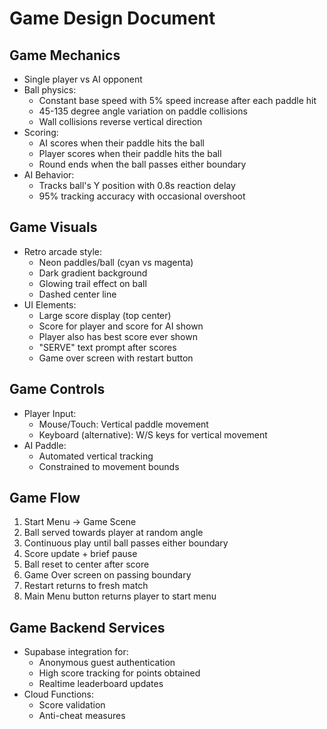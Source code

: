 # Game Design Document

## Game Mechanics

- Single player vs AI opponent
- Ball physics:
  - Constant base speed with 5% speed increase after each paddle hit
  - 45-135 degree angle variation on paddle collisions
  - Wall collisions reverse vertical direction
- Scoring:
  - AI scores when their paddle hits the ball
  - Player scores when their paddle hits the ball
  - Round ends when the ball passes either boundary
- AI Behavior:
  - Tracks ball's Y position with 0.8s reaction delay
  - 95% tracking accuracy with occasional overshoot

## Game Visuals

- Retro arcade style:
  - Neon paddles/ball (cyan vs magenta)
  - Dark gradient background
  - Glowing trail effect on ball
  - Dashed center line
- UI Elements:
  - Large score display (top center)
  - Score for player and score for AI shown
  - Player also has best score ever shown
  - "SERVE" text prompt after scores
  - Game over screen with restart button

## Game Controls

- Player Input:
  - Mouse/Touch: Vertical paddle movement
  - Keyboard (alternative): W/S keys for vertical movement
- AI Paddle:
  - Automated vertical tracking
  - Constrained to movement bounds

## Game Flow

1. Start Menu -> Game Scene
2. Ball served towards player at random angle
3. Continuous play until ball passes either boundary
4. Score update + brief pause
5. Ball reset to center after score
6. Game Over screen on passing boundary
7. Restart returns to fresh match
8. Main Menu button returns player to start menu

## Game Backend Services

- Supabase integration for:
  - Anonymous guest authentication
  - High score tracking for points obtained
  - Realtime leaderboard updates
- Cloud Functions:
  - Score validation
  - Anti-cheat measures
